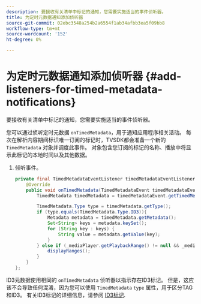```yaml
---
description: 要接收有关清单中标记的通知，您需要实施适当的事件侦听器。
title: 为定时元数据通知添加侦听器
source-git-commit: 02ebc3548a254b2a6554f1ab34afbb3ea5f09bb8
workflow-type: tm+mt
source-wordcount: '152'
ht-degree: 0%

---
```


# 为定时元数据通知添加侦听器 {#add-listeners-for-timed-metadata-notifications}

要接收有关清单中标记的通知，您需要实施适当的事件侦听器。

您可以通过侦听定时元数据 `onTimedMetadata`，用于通知应用程序相关活动。 每次在解析内容期间标识唯一订阅的标记时，TVSDK都会准备一个新的 `TimedMetadata` 对象并调度此事件。 对象包含您订阅的标记的名称、播放中将显示此标记的本地时间以及其他数据。

1. 倾听事件。

   ```java
   private final TimedMetadataEventListener timedMetadataEventListener = new TimedMetadataEventListener() { 
       @Override 
       public void onTimedMetadata(TimedMetadataEvent timedMetadataEvent) { 
           TimedMetadata timedMetadata = timedMetadataEvent.getTimedMetadata(); 
   
           TimedMetadata.Type type = timedMetadata.getType(); 
           if (type.equals(TimedMetadata.Type.ID3)){ 
               Metadata metadata = timedMetadata.getMetadata(); 
               Set<String> keys = metadata.keySet(); 
               for (String key : keys) { 
                   String value = metadata.getValue(key); 
               } 
           } else if (_mediaPlayer.getPlaybackRange() != null && _mediaPlayer.getPlaybackRange().getDuration() > 0) { 
               displayRanges(); 
           } 
       } 
   }; 
   ```

ID3元数据使用相同的 `onTimedMetadata` 侦听器以指示存在ID3标记。 但是，这应该不会导致任何混淆，因为您可以使用 `TimedMetadata` `type` 属性，用于区分TAG和ID3。 有关ID3标记的详细信息，请参阅  [ID3标记](../../content-playback-options/t-psdk-android-2.7-id3-metadata-retrieve.md).
